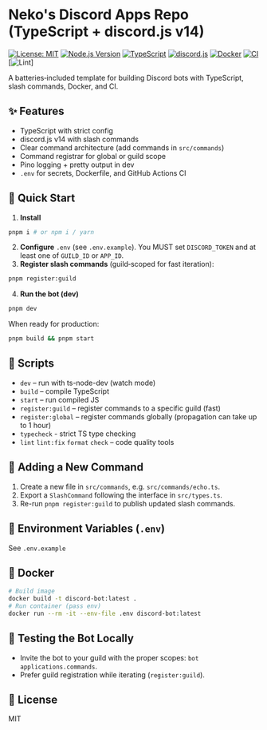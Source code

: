 # Neko's Discord Apps Repo (TypeScript + discord.js v14)

[![License: MIT](https://img.shields.io/badge/License-MIT-yellow.svg)](LICENSE)
[![Node.js Version](https://img.shields.io/badge/node-%3E%3D20.0.0-green)](https://nodejs.org/)
[![TypeScript](https://img.shields.io/badge/TypeScript-5.5-blue)](https://www.typescriptlang.org/)
[![discord.js](https://img.shields.io/badge/discord.js-v14-blueviolet)](https://discord.js.org/)
[![Docker](https://img.shields.io/docker/pulls/mekolessi/discord-apps)](https://hub.docker.com/r/nekolessi/discord-apps)
[![CI](https://github.com/nekolessi/discord-apps/actions/workflows/ci.yml/badge.svg)](https://github.com/nekolessi/discord-apps/actions/workflows/ci.yml)
[![Lint](https://github.com/nekolessi/discord-apps/actions/workflows/lint.yml/badge.svg?branch=main)]

A batteries‑included template for building Discord bots with TypeScript, slash commands, Docker, and CI.


## ✨ Features
- TypeScript with strict config
- discord.js v14 with slash commands
- Clear command architecture (add commands in `src/commands`)
- Command registrar for global or guild scope
- Pino logging + pretty output in dev
- `.env` for secrets, Dockerfile, and GitHub Actions CI


## 🚀 Quick Start
1. **Install**
```bash
pnpm i # or npm i / yarn
```
2. **Configure** `.env` (see `.env.example`). You MUST set `DISCORD_TOKEN` and at least one of `GUILD_ID` or `APP_ID`.
3. **Register slash commands** (guild‑scoped for fast iteration):
```bash
pnpm register:guild
```
4. **Run the bot (dev)**
```bash
pnpm dev
```


When ready for production:
```bash
pnpm build && pnpm start
```


## 🔧 Scripts
- `dev` – run with ts-node-dev (watch mode)
- `build` – compile TypeScript
- `start` – run compiled JS
- `register:guild` – register commands to a specific guild (fast)
- `register:global` – register commands globally (propagation can take up to 1 hour)
- `typecheck` - strict TS type checking
- `lint` `lint:fix` `format` `check` – code quality tools


## 🧩 Adding a New Command
1. Create a new file in `src/commands`, e.g. `src/commands/echo.ts`.
2. Export a `SlashCommand` following the interface in `src/types.ts`.
3. Re-run `pnpm register:guild` to publish updated slash commands.


## 🔐 Environment Variables (`.env`)
See `.env.example`


## 🐳 Docker
```bash
# Build image
docker build -t discord-bot:latest .
# Run container (pass env)
docker run --rm -it --env-file .env discord-bot:latest
```


## 🧪 Testing the Bot Locally
- Invite the bot to your guild with the proper scopes: `bot applications.commands`.
- Prefer guild registration while iterating (`register:guild`).


## 📄 License
MIT
